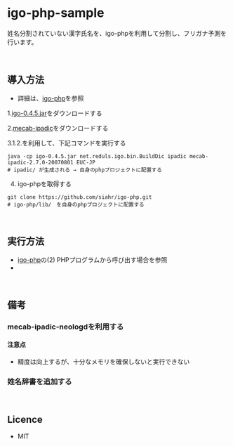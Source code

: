 # igo-php-sample
姓名分割されていない漢字氏名を、igo-phpを利用して分割し、フリガナ予測を行います。


<br />

## 導入方法
* 詳細は、[igo-php](https://github.com/siahr/igo-php/tree/138ee9689c1dc8bf066049c65d9582fbfe34b851)を参照

1.[igo-0.4.5.jar](https://ja.osdn.net/projects/igo/releases/55029)をダウンロードする

2.[mecab-ipadic](https://sourceforge.net/projects/mecab/files/mecab-ipadic/2.7.0-20070801/)をダウンロードする

3.1.2.を利用して、下記コマンドを実行する

```
java -cp igo-0.4.5.jar net.reduls.igo.bin.BuildDic ipadic mecab-ipadic-2.7.0-20070801 EUC-JP
# ipadic/ が生成される → 自身のphpプロジェクトに配置する
```

4. igo-phpを取得する

```
git clone https://github.com/siahr/igo-php.git
# igo-php/lib/　を自身のphpプロジェクトに配置する
```

<br />

## 実行方法
* [igo-php](https://github.com/siahr/igo-php/tree/138ee9689c1dc8bf066049c65d9582fbfe34b851)の(2) PHPプログラムから呼び出す場合を参照
*

<br />

## 備考
### mecab-ipadic-neologdを利用する
#### 注意点
* 精度は向上するが、十分なメモリを確保しないと実行できない


### 姓名辞書を追加する

<br />

## Licence
* MIT
